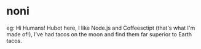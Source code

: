# noni
eg:
Hi Humans!
Hubot here, I like Node.js and Coffeesctipt (that's what I'm made of!),
I've had tacos on the moon and find them far superior to Earth tacos.
